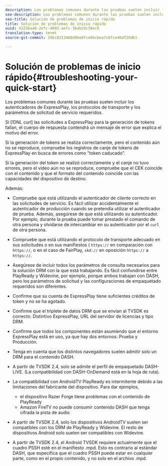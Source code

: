 ```yaml
---
description: Los problemas comunes durante las pruebas suelen incluir los autenticadores de ExpressPlay, los protocolos de transporte y los parámetros de solicitud de servicio requeridos.
seo-description: Los problemas comunes durante las pruebas suelen incluir los autenticadores de ExpressPlay, los protocolos de transporte y los parámetros de solicitud de servicio requeridos.
seo-title: Solución de problemas de inicio rápido
title: Solución de problemas de inicio rápido
uuid: 42256aa0-2efc-4602-aefc-3bab2dc58ec0
translation-type: tm+mt
source-git-commit: 29bc8323460d9be0fce66cbea7c6fce46df20d61

---
```



# Solución de problemas de inicio rápido{#troubleshooting-your-quick-start}

Los problemas comunes durante las pruebas suelen incluir los autenticadores de ExpressPlay, los protocolos de transporte y los parámetros de solicitud de servicio requeridos.

Si [!DNL curl] las solicitudes a ExpressPlay para la generación de tokens fallan, el cuerpo de respuesta contendrá un mensaje de error que explica el motivo del error.

Si la generación de tokens se realiza correctamente, pero el contenido aún no se reproduce, compruebe los registros de canje de tokens de ExpressPlay en busca de errores como &quot;token caducado&quot;.

Si la generación del token se realizó correctamente y el canje no tuvo errores, pero el vídeo aún no se reproduce, compruebe que el CEK coincide con el contenido y que el formato del contenido coincide con las capacidades del dispositivo de destino.

Además:

* Compruebe que está utilizando el autenticador de cliente correcto en las solicitudes de servicio. Es fácil utilizar accidentalmente el autenticador de producción cuando se pretendía utilizar el autenticador de prueba. Además, asegúrese de que está utilizando *su* autenticador. Por ejemplo, durante la prueba puede tomar prestado el comando de otra persona y olvidarse de intercambiar en su autenticador por el `curl` de otra persona.

* Compruebe que está utilizando el protocolo de transporte adecuado en sus solicitudes o en sus manifiestos ( `https://` en comparación con `https://`, o en el caso de FairPlay, `skd://` en oposición `https://` a `https://`.

* Asegúrese de incluir todos los parámetros de consulta necesarios para la solución DRM con la que está trabajando. Es fácil confundirse entre PlayReady y Widevine, por ejemplo, porque ambos trabajan con DASH, pero los parámetros de solicitud y las configuraciones de empaquetado requeridos son diferentes.
* Confirme que su cuenta de ExpressPlay tiene suficientes créditos de token y no se ha agotado.
* Confirme que el triplete de datos DRM que se envían al TVSDK es correcto: Distintivo ExpressPlay, URL del servidor de licencias y tipo DRM.
* Confirme que todos los componentes están asumiendo que el entorno ExpressPlay está en uso, ya que hay dos entornos: Prueba y Producción.
* Tenga en cuenta que los distintos navegadores suelen admitir solo un DRM para el contenido DASH.
* A partir de TVSDK 2.4, solo se admite el perfil de empaquetado DASH-LIVE. (La compatibilidad con DASH-OnDemand está en la hoja de ruta).
* La compatibilidad con AndroidTV PlayReady es intermitente debido a las limitaciones del fabricante del dispositivo. Para dar ejemplos,

   * el dispositivo Razer Forge tiene problemas con el contenido de PlayReady
   * Amazon FireTV no puede consumir contenido DASH que tenga cifrada la pista de audio

* A partir de TVSDK 2.4, solo los dispositivos AndroidTV suelen ser compatibles con los DRM de PlayReady y Widevine. El resto de dispositivos Android solo suelen ser compatibles con Widevine.
* A partir de TVSDK 2.4, el Android TVSDK requiere actualmente que el cuadro PSSH esté en el manifiesto .mpd. Esto es contrario al estándar DASH, que especifica que el cuadro PSSH puede estar en cualquier parte, como en el propio contenido, y no solo en el archivo .mpd.

